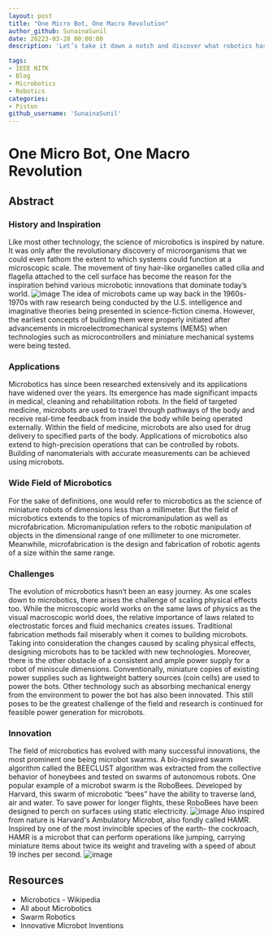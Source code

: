 ```yaml
---
layout: post
title: "One Micro Bot, One Macro Revolution"
author_github: SunainaSunil
date: 20223-03-28 00:00:00
description: 'Let’s take it down a notch and discover what robotics has to offer when it comes to the field of microbotics.'

tags:
- IEEE NITK
- Blog
- Microbotics
- Robotics
categories:
- Piston
github_username: 'SunainaSunil'
---
```


# One Micro Bot, One Macro Revolution

## Abstract

### History and Inspiration
Like most other technology, the science of microbotics is inspired by nature. It was only after the revolutionary discovery of microorganisms that we could even fathom the extent to which systems could function at a microscopic scale. The movement of tiny hair-like organelles called cilia and flagella attached to the cell surface has become the reason for the inspiration behind various microbotic innovations that dominate today’s world.
![image](/blog/assets/img/microbotics/Microbots.jpg)
The idea of microbots came up way back in the 1960s-1970s with raw research being conducted by the U.S. intelligence and imaginative theories being presented in science-fiction cinema. However, the earliest concepts of building them were properly initiated after advancements in microelectromechanical systems (MEMS) when technologies such as microcontrollers and miniature mechanical systems were being tested.
### Applications
Microbotics has since been researched extensively and its applications have widened over the years. Its emergence has made significant impacts in medical, cleaning and rehabilitation robots. In the field of targeted medicine, microbots are used to travel through pathways of the body and receive real-time feedback from inside the body while being operated externally. Within the field of medicine, microbots are also used for drug delivery to specified parts of the body. Applications of microbotics also extend to high-precision operations that can be controlled by robots. Building of nanomaterials with accurate measurements can be achieved using microbots.
### Wide Field of Microbotics
For the sake of definitions, one would refer to microbotics as the science of miniature robots of dimensions less than a millimeter. But the field of microbotics extends to the topics of micromanipulation as well as microfabrication. Micromanipulation refers to the robotic manipulation of objects in the dimensional range of one millimeter to one micrometer. Meanwhile, microfabrication is the design and fabrication of robotic agents of a size within the same range.
### Challenges
The evolution of microbotics hasn’t been an easy journey. As one scales down to microbotics, there arises the challenge of scaling physical effects too. While the microscopic world works on the same laws of physics as the visual macroscopic world does, the relative importance of laws related to electrostatic forces and fluid mechanics creates issues. Traditional fabrication methods fail miserably when it comes to building microbots. Taking into consideration the changes caused by scaling physical effects, designing microbots has to be tackled with new technologies.
Moreover, there is the other obstacle of a consistent and ample power supply for a robot of miniscule dimensions. Conventionally, miniature copies of existing power supplies such as lightweight battery sources (coin cells) are used to power the bots. Other technology such as absorbing mechanical energy from the environment to power the bot has also been innovated. This still poses to be the greatest challenge of the field and research is continued for feasible power generation for microbots.
### Innovation
The field of microbotics has evolved with many successful innovations, the most prominent one being microbot swarms. A bio-inspired swarm algorithm called the BEECLUST algorithm was extracted from the collective behavior of honeybees and tested on swarms of autonomous robots. One popular example of a microbot swarm is the RoboBees. Developed by Harvard, this swarm of microbotic “bees” have the ability to traverse land, air and water. To save power for longer flights, these RoboBees have been designed to perch on surfaces using static electricity.
![image](/blog/assets/img/microbotics/RoboBees.jpg)
Also inspired from nature is Harvard's Ambulatory Microbot, also fondly called HAMR. Inspired by one of the most invincible species of the earth- the cockroach, HAMR is a microbot that can perform operations like jumping, carrying miniature items about twice its weight and traveling with a speed of about 19 inches per second.
![image](/blog/assets/img/microbotics/HAMR.jpeg)

## Resources

-	Microbotics - Wikipedia
-	All about Microbotics
-	Swarm Robotics
-	Innovative Microbot Inventions